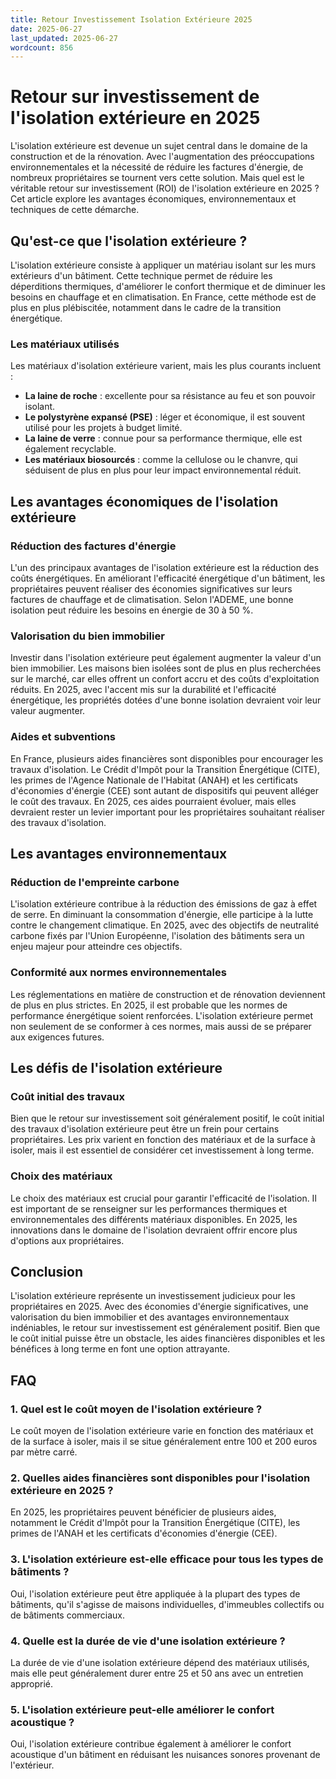 ```yaml
---
title: Retour Investissement Isolation Extérieure 2025
date: 2025-06-27
last_updated: 2025-06-27
wordcount: 856
---
```


# Retour sur investissement de l'isolation extérieure en 2025

L'isolation extérieure est devenue un sujet central dans le domaine de la construction et de la rénovation. Avec l'augmentation des préoccupations environnementales et la nécessité de réduire les factures d'énergie, de nombreux propriétaires se tournent vers cette solution. Mais quel est le véritable retour sur investissement (ROI) de l'isolation extérieure en 2025 ? Cet article explore les avantages économiques, environnementaux et techniques de cette démarche.

## Qu'est-ce que l'isolation extérieure ?

L'isolation extérieure consiste à appliquer un matériau isolant sur les murs extérieurs d'un bâtiment. Cette technique permet de réduire les déperditions thermiques, d'améliorer le confort thermique et de diminuer les besoins en chauffage et en climatisation. En France, cette méthode est de plus en plus plébiscitée, notamment dans le cadre de la transition énergétique.

### Les matériaux utilisés

Les matériaux d'isolation extérieure varient, mais les plus courants incluent :

- **La laine de roche** : excellente pour sa résistance au feu et son pouvoir isolant.
- **Le polystyrène expansé (PSE)** : léger et économique, il est souvent utilisé pour les projets à budget limité.
- **La laine de verre** : connue pour sa performance thermique, elle est également recyclable.
- **Les matériaux biosourcés** : comme la cellulose ou le chanvre, qui séduisent de plus en plus pour leur impact environnemental réduit.

## Les avantages économiques de l'isolation extérieure

### Réduction des factures d'énergie

L'un des principaux avantages de l'isolation extérieure est la réduction des coûts énergétiques. En améliorant l'efficacité énergétique d'un bâtiment, les propriétaires peuvent réaliser des économies significatives sur leurs factures de chauffage et de climatisation. Selon l'ADEME, une bonne isolation peut réduire les besoins en énergie de 30 à 50 %.

### Valorisation du bien immobilier

Investir dans l'isolation extérieure peut également augmenter la valeur d'un bien immobilier. Les maisons bien isolées sont de plus en plus recherchées sur le marché, car elles offrent un confort accru et des coûts d'exploitation réduits. En 2025, avec l'accent mis sur la durabilité et l'efficacité énergétique, les propriétés dotées d'une bonne isolation devraient voir leur valeur augmenter.

### Aides et subventions

En France, plusieurs aides financières sont disponibles pour encourager les travaux d'isolation. Le Crédit d'Impôt pour la Transition Énergétique (CITE), les primes de l'Agence Nationale de l'Habitat (ANAH) et les certificats d'économies d'énergie (CEE) sont autant de dispositifs qui peuvent alléger le coût des travaux. En 2025, ces aides pourraient évoluer, mais elles devraient rester un levier important pour les propriétaires souhaitant réaliser des travaux d'isolation.

## Les avantages environnementaux

### Réduction de l'empreinte carbone

L'isolation extérieure contribue à la réduction des émissions de gaz à effet de serre. En diminuant la consommation d'énergie, elle participe à la lutte contre le changement climatique. En 2025, avec des objectifs de neutralité carbone fixés par l'Union Européenne, l'isolation des bâtiments sera un enjeu majeur pour atteindre ces objectifs.

### Conformité aux normes environnementales

Les réglementations en matière de construction et de rénovation deviennent de plus en plus strictes. En 2025, il est probable que les normes de performance énergétique soient renforcées. L'isolation extérieure permet non seulement de se conformer à ces normes, mais aussi de se préparer aux exigences futures.

## Les défis de l'isolation extérieure

### Coût initial des travaux

Bien que le retour sur investissement soit généralement positif, le coût initial des travaux d'isolation extérieure peut être un frein pour certains propriétaires. Les prix varient en fonction des matériaux et de la surface à isoler, mais il est essentiel de considérer cet investissement à long terme.

### Choix des matériaux

Le choix des matériaux est crucial pour garantir l'efficacité de l'isolation. Il est important de se renseigner sur les performances thermiques et environnementales des différents matériaux disponibles. En 2025, les innovations dans le domaine de l'isolation devraient offrir encore plus d'options aux propriétaires.

## Conclusion

L'isolation extérieure représente un investissement judicieux pour les propriétaires en 2025. Avec des économies d'énergie significatives, une valorisation du bien immobilier et des avantages environnementaux indéniables, le retour sur investissement est généralement positif. Bien que le coût initial puisse être un obstacle, les aides financières disponibles et les bénéfices à long terme en font une option attrayante.

## FAQ

### 1. Quel est le coût moyen de l'isolation extérieure ?

Le coût moyen de l'isolation extérieure varie en fonction des matériaux et de la surface à isoler, mais il se situe généralement entre 100 et 200 euros par mètre carré.

### 2. Quelles aides financières sont disponibles pour l'isolation extérieure en 2025 ?

En 2025, les propriétaires peuvent bénéficier de plusieurs aides, notamment le Crédit d'Impôt pour la Transition Énergétique (CITE), les primes de l'ANAH et les certificats d'économies d'énergie (CEE).

### 3. L'isolation extérieure est-elle efficace pour tous les types de bâtiments ?

Oui, l'isolation extérieure peut être appliquée à la plupart des types de bâtiments, qu'il s'agisse de maisons individuelles, d'immeubles collectifs ou de bâtiments commerciaux.

### 4. Quelle est la durée de vie d'une isolation extérieure ?

La durée de vie d'une isolation extérieure dépend des matériaux utilisés, mais elle peut généralement durer entre 25 et 50 ans avec un entretien approprié.

### 5. L'isolation extérieure peut-elle améliorer le confort acoustique ?

Oui, l'isolation extérieure contribue également à améliorer le confort acoustique d'un bâtiment en réduisant les nuisances sonores provenant de l'extérieur.